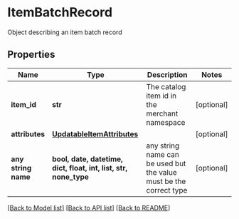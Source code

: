 # ItemBatchRecord

Object describing an item batch record

## Properties
Name | Type | Description | Notes
------------ | ------------- | ------------- | -------------
**item_id** | **str** | The catalog item id in the merchant namespace | [optional] 
**attributes** | [**UpdatableItemAttributes**](UpdatableItemAttributes.md) |  | [optional] 
**any string name** | **bool, date, datetime, dict, float, int, list, str, none_type** | any string name can be used but the value must be the correct type | [optional]

[[Back to Model list]](../README.md#documentation-for-models) [[Back to API list]](../README.md#documentation-for-api-endpoints) [[Back to README]](../README.md)


